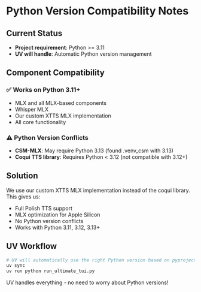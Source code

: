 # Python Version Compatibility Notes

## Current Status
- **Project requirement**: Python >= 3.11
- **UV will handle**: Automatic Python version management

## Component Compatibility

### ✅ Works on Python 3.11+
- MLX and all MLX-based components
- Whisper MLX
- Our custom XTTS MLX implementation
- All core functionality

### ⚠️ Python Version Conflicts
- **CSM-MLX**: May require Python 3.13 (found .venv_csm with 3.13)
- **Coqui TTS library**: Requires Python < 3.12 (not compatible with 3.12+)

## Solution
We use our custom XTTS MLX implementation instead of the coqui library. This gives us:
- Full Polish TTS support
- MLX optimization for Apple Silicon
- No Python version conflicts
- Works with Python 3.11, 3.12, 3.13+

## UV Workflow
```bash
# UV will automatically use the right Python version based on pyproject.toml
uv sync
uv run python run_ultimate_tui.py
```

UV handles everything - no need to worry about Python versions!